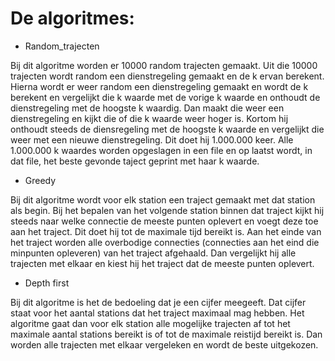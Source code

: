 # De algoritmes:

- Random_trajecten

Bij dit algoritme worden er 10000 random trajecten gemaakt. Uit die 10000 trajecten wordt random een dienstregeling gemaakt en de k ervan berekent. Hierna wordt er weer random een dienstregeling gemaakt en wordt de k berekent en vergelijkt die k waarde met de vorige k waarde en onthoudt de dienstregeling met de hoogste k waardig. Dan maakt die weer een dienstregeling en kijkt die of die k waarde weer hoger is. Kortom hij onthoudt steeds de diensregeling met de hoogste k waarde en vergelijkt die weer met een nieuwe dienstregeling. Dit doet hij 1.000.000 keer. Alle 1.000.000 k waardes worden opgeslagen in een file en op laatst wordt, in dat file, het beste gevonde taject geprint met haar k waarde.

- Greedy

Bij dit algoritme wordt voor elk station een traject gemaakt met dat station als begin. Bij het bepalen van het volgende station binnen dat traject kijkt hij steeds naar welke connectie de meeste punten oplevert en voegt deze toe aan het traject. Dit doet hij tot de maximale tijd bereikt is. Aan het einde van het traject worden alle overbodige connecties (connecties aan het eind die minpunten opleveren) van het traject afgehaald. Dan vergelijkt hij alle trajecten met elkaar en kiest hij het traject dat de meeste punten oplevert. 

- Depth first

Bij dit algoritme is het de bedoeling dat je een cijfer meegeeft. Dat cijfer staat voor het aantal stations dat het traject maximaal mag hebben. Het algoritme gaat dan voor elk station alle mogelijke trajecten af tot het maximale aantal stations bereikt is of tot de maximale reistijd bereikt is. Dan worden alle trajecten met elkaar vergeleken en wordt de beste uitgekozen.
